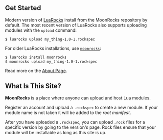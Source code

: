 ## Get Started

Modern version of [LuaRocks](http://luarocks.org) install from the MoonRocks repository by default.
The most recent version of LuaRocks also supports uploading modules with the
`upload` command:

    $ luarocks upload my_thing-1.0-1.rockspec

For older LuaRocks installations, use [`moonrocks`](https://github.com/leafo/moonrocks):

    $ luarocks install moonrocks
    $ moonrocks upload my_thing-1.0-1.rockspec

Read more on the [About Page][1].

## What Is This Site?

**MoonRocks** is a place where anyone can upload and host Lua modules.

Register an account and upload a `.rockspec` to create a new module. If your
module name is not taken it will be added to the *root manifest*.

After you have uploaded a `.rockspec`, you can upload `.rock` files for a
specific version by going to the version's page. Rock files ensure that your
module will be installable as long as this site is up.

  [1]: /about
